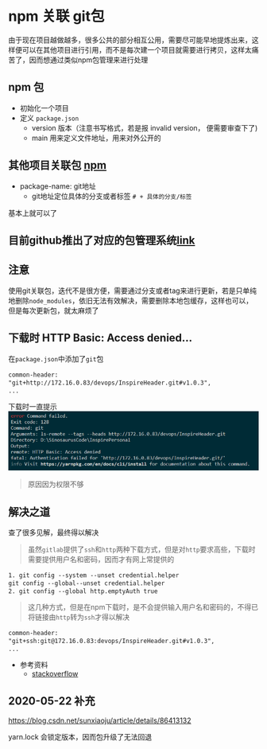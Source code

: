 # npm 关联 git包
由于现在项目越做越多，很多公共的部分相互公用，需要尽可能早地提炼出来，这样便可以在其他项目进行引用，而不是每次建一个项目就需要进行拷贝，这样太痛苦了，因而想通过类似npm包管理来进行处理

## npm 包

+ 初始化一个项目
+ 定义 `package.json`
  - version 版本（注意书写格式，若是报 invalid version， 便需要审查下了)
  - main 用来定义文件地址，用来对外公开的

## 其他项目关联包 [npm](https://docs.npmjs.com/about-packages-and-modules)
+ package-name: git地址
  - git地址定位具体的分支或者标签 `# + 具体的分支/标签`

基本上就可以了

## 目前github推出了对应的包管理系统[link](https://help.github.com/cn/articles/configuring-npm-for-use-with-github-package-registry)


## 注意
  使用git关联包，迭代不是很方便，需要通过分支或者tag来进行更新，若是只单纯地删除`node_modules`，依旧无法有效解决，需要删除本地包缓存，这样也可以，但是每次更新包，就太麻烦了


## 下载时 HTTP Basic: Access denied...

在`package.json`中添加了`git`包
```
common-header: "git+http://172.16.0.83/devops/InspireHeader.git#v1.0.3",
...
```

下载时一直提示
![access denied](./../images/node/git-access.png)

> 原因因为权限不够

## 解决之道
查了很多见解，最终得以解决

> 虽然`gitlab`提供了`ssh`和`http`两种下载方式，但是对`http`要求高些，下载时需要提供用户名和密码，因而才有网上常提供的

```
1. git config --system --unset credential.helper
git config --global--unset credential.helper
2. git config --global http.emptyAuth true
```

> 这几种方式，但是在npm下载时，是不会提供输入用户名和密码的，不得已将链接由`http`转为`ssh`才得以解决

```
common-header: "git+ssh:git@172.16.0.83:devops/InspireHeader.git#v1.0.3",
...
```

+ 参考资料
  - [stackoverflow](https://stackoverflow.com/questions/47860772/gitlab-remote-http-basic-access-denied-and-fatal-authentication)

## 2020-05-22 补充

https://blog.csdn.net/sunxiaoju/article/details/86413132

yarn.lock 会锁定版本，因而包升级了无法回退